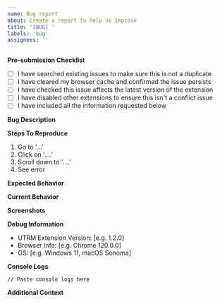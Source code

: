 ```yaml
---
name: Bug report
about: Create a report to help us improve
title: '[BUG] '
labels: 'bug'
assignees: ''
---
```


**Pre-submission Checklist**

<!-- Please check all applicable boxes before submitting your issue -->

-   [ ] I have searched existing issues to make sure this is not a duplicate
-   [ ] I have cleared my browser cache and confirmed the issue persists
-   [ ] I have checked this issue affects the latest version of the extension
-   [ ] I have disabled other extensions to ensure this isn't a conflict issue
-   [ ] I have included all the information requested below

**Bug Description**

<!-- A clear and concise description of what the bug is -->

**Steps To Reproduce**

1. Go to '...'
2. Click on '....'
3. Scroll down to '....'
4. See error

**Expected Behavior**

<!-- A clear and concise description of what you expected to happen -->

**Current Behavior**

<!-- A clear and concise description of what actually happened -->

**Screenshots**

<!-- If applicable, add screenshots to help explain your problem -->

**Debug Information**

-   UTRM Extension Version: [e.g. 1.2.0]
-   Browser Info: [e.g. Chrome 120.0.0]
-   OS: [e.g. Windows 11, macOS Sonoma]

**Console Logs**

<!-- Please check the browser console (F12) and paste any relevant error messages -->

```
// Paste console logs here
```

**Additional Context**

<!-- Add any other context about the problem here -->

